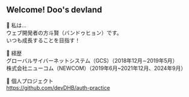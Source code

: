 ## Welcome! Doo's devland

💬 私は...<br/>
ウェブ開発者の方斗賢（バンドゥヒョン）です。 <br/>いつも成長することを目指す！

📄 経歴<br/>
グローバルサイバーネットシステム（GCS）（2018年12月∼2019年5月）<br/>
株式会社ニューコム（NEWCOM）（2019年6月~2021年12月、2024年9月）<br/>

📝 個人プロジェクト<br/>
https://github.com/devDHB/auth-practice
